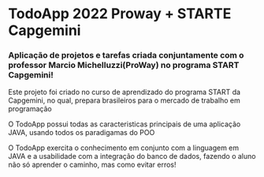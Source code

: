 # TodoApp 2022 Proway + STARTE Capgemini
<h3>Aplicação de projetos e tarefas criada conjuntamente com o professor Marcio Michelluzzi(ProWay) no programa START Capgemini!</h3>

Este projeto foi criado no curso de aprendizado do programa START da Capgemini, no qual, prepara brasileiros para o mercado de trabalho em programação

O TodoApp possui todas as caracteristicas principais de uma aplicação JAVA, usando todos os paradigamas do POO

O TodoApp exercita o conhecimento em conjunto com a linguagem em JAVA e a usabilidade com a integração do banco de dados, fazendo o aluno não só aprender o caminho, mas como evitar erros!
